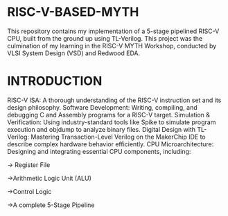 # RISC-V-BASED-MYTH
This repository contains my implementation of a 5-stage pipelined RISC-V CPU, built from the ground up using TL-Verilog. This project was the culmination of my learning in the RISC-V MYTH Workshop, conducted by VLSI System Design (VSD) and Redwood EDA.
# INTRODUCTION
RISC-V ISA: A thorough understanding of the RISC-V instruction set and its design philosophy.
Software Development: Writing, compiling, and debugging C and Assembly programs for a RISC-V target.
Simulation & Verification: Using industry-standard tools like Spike to simulate program execution and objdump to analyze binary files.
Digital Design with TL-Verilog: Mastering Transaction-Level Verilog on the MakerChip IDE to describe complex hardware behavior efficiently.
CPU Microarchitecture: Designing and integrating essential CPU components, including:
 
 -> Register File
 
 ->Arithmetic Logic Unit (ALU)
 
 ->Control Logic
 
 ->A complete 5-Stage Pipeline
